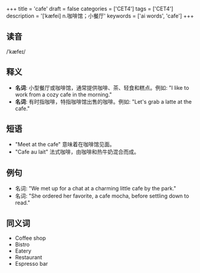 +++
title = 'cafe'
draft = false
categories = ['CET4']
tags = ['CET4']
description = '[ˈkæfei] n.咖啡馆；小餐厅'
keywords = ['ai words', 'cafe']
+++

## 读音
/ˈkæfeɪ/

## 释义
- **名词**: 小型餐厅或咖啡馆，通常提供咖啡、茶、轻食和糕点。例如: "I like to work from a cozy cafe in the morning."
- **名词**: 有时指咖啡，特指咖啡馆出售的咖啡。例如: "Let's grab a latte at the cafe."

## 短语
- "Meet at the cafe" 意味着在咖啡馆见面。
- "Cafe au lait" 法式咖啡，由咖啡和热牛奶混合而成。

## 例句
- 名词: "We met up for a chat at a charming little cafe by the park."
- 名词: "She ordered her favorite, a cafe mocha, before settling down to read."

## 同义词
- Coffee shop
- Bistro
- Eatery
- Restaurant
- Espresso bar
